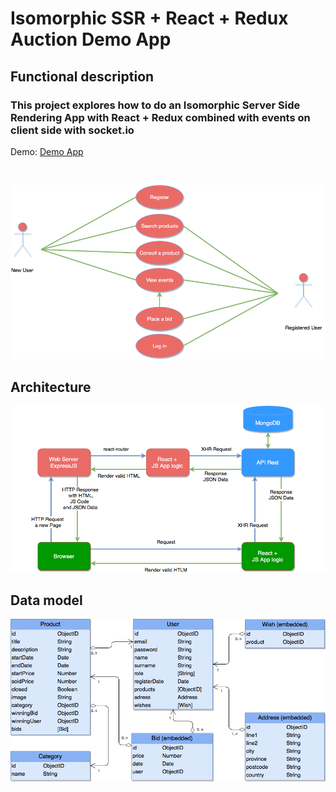 # Isomorphic SSR + React + Redux Auction Demo App

## Functional description

### This project explores how to do an Isomorphic Server Side Rendering App with React + Redux combined with events on client side with socket.io 

Demo: [Demo App](https://intense-plains-98825.herokuapp.com/)

<br>

![](images/use-case.png)

## Architecture

![](images/architecture.png)

## Data model

![](images/auction-model.png)